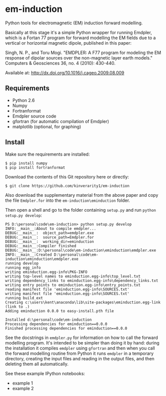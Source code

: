 em-induction
============

Python tools for electromagnetic (EM) induction forward modelling.

Basically at this stage it's a simple Python wrapper for running Emdpler, which is a Fortan 77 program for forward modelling the EM fields due to a vertical or horizontal magnetic dipole, published in this paper:

Singh, N. P., and Toru Mogi. "EMDPLER: A F77 program for modeling the EM response of dipolar sources over the non-magnetic layer earth models." Computers & Geosciences 36, no. 4 (2010): 430-440.

Available at: http://dx.doi.org/10.1016/j.cageo.2009.08.009

Requirements
------------

 - Python 2.6
 - Numpy
 - Fortranformat
 - Emdpler source code
 - gfortran (for automatic compilation of Emdpler)
 - matplotlib (optional, for graphing)

Install
-------

Make sure the requirements are installed:

    $ pip install numpy 
    $ pip install fortranformat

Download the contents of this Git repository here or directly:

    $ git clone https://github.com/kinverarity1/em-induction

Also download the supplementary material from the above paper and copy the file ``Emdpler.for`` into the ``em-induction\eminduction`` folder.

Then open a shell and go to the folder containing ``setup.py`` and run ``python setup.py develop``:

    PS D:\personal\code\em-induction> python setup.py develop
    INFO:__main__:About to compile emdpler...
    DEBUG:__main__:  object_path=emdpler.exe
    DEBUG:__main__:  source_path=Emdpler.for
    DEBUG:__main__:  working_dir=eminduction
    DEBUG:__main__:Compiler finished
    DEBUG:__main__:D:\personal\code\em-induction\eminduction\emdpler.exe
    INFO:__main__:Created D:\personal\code\em-induction\eminduction\emdpler.exe
    running develop
    running egg_info
    writing eminduction.egg-info\PKG-INFO
    writing top-level names to eminduction.egg-info\top_level.txt
    writing dependency_links to eminduction.egg-info\dependency_links.txt
    writing entry points to eminduction.egg-info\entry_points.txt
    reading manifest file 'eminduction.egg-info\SOURCES.txt'
    writing manifest file 'eminduction.egg-info\SOURCES.txt'
    running build_ext
    Creating c:\users\kent\anaconda\lib\site-packages\eminduction.egg-link (link to .)
    Adding eminduction 0.0.0 to easy-install.pth file

    Installed d:\personal\code\em-induction
    Processing dependencies for eminduction==0.0.0
    Finished processing dependencies for eminduction==0.0.0

See the docstrings in ``emdpler.py`` for information on how to call the forward modelling program. It's intended to be simpler than doing it by hand: during the installation it compiles ``emdpler`` using ``gfortran`` and then when you call the forward modelling routine from Python it runs ``emdpler`` in a temporary directory, creating the input files and reading in the output files, and then deleting them all automatically.

See these example IPython notebooks:

 - example 1
 - example 2